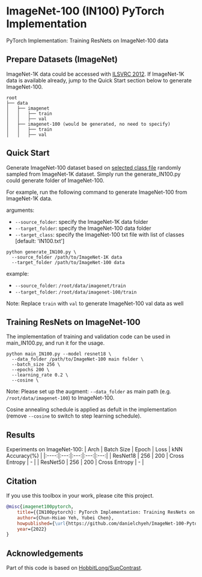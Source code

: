 # ImageNet-100 (IN100) PyTorch Implementation

PyTorch Implementation: Training ResNets on ImageNet-100 data

## Prepare Datasets (ImageNet)
ImageNet-1K data could be accessed with [ILSVRC 2012](http://www.image-net.org/challenges/LSVRC/2012/). If ImageNet-1K data is available already, jump to the Quick Start section below to generate ImageNet-100.

```
root
├── data
│   ├── imagenet
│   │   ├── train
│   │   ├── val
│   ├── imagenet-100 (would be generated, no need to specify)
│   │   ├── train
│   │   ├── val

```


## Quick Start

Generate ImageNet-100 dataset based on [selected class file](https://arxiv.org/pdf/1906.05849.pdf) randomly sampled from ImageNet-1K dataset. Simply run the generate_IN100.py could generate folder of ImageNet-100.

For example, run the following command to generate ImageNet-100 from ImageNet-1K data.

arguments:
  - `--source_folder`: specify the ImageNet-1K data folder
  - `--target_folder`: specify the ImageNet-100 data folder
  - `--target_class`: specify the ImageNet-100 txt file with list of classes [default: 'IN100.txt']

```
python generate_IN100.py \
  --source_folder /path/to/ImageNet-1K data
  --target_folder /path/to/ImageNet-100 data
```

example:
  - `--source_folder`: `/root/data/imagenet/train`
  - `--target_folder`: `/root/data/imagenet-100/train`

Note: Replace `train` with `val` to generate ImageNet-100 val data as well

## Training ResNets on ImageNet-100

The implementation of training and validation code can be used in main_IN100.py, and run it for the usage.

```
python main_IN100.py --model resnet18 \
  --data_folder /path/to/ImageNet-100 main folder \
  --batch_size 256 \
  --epochs 200 \
  --learning_rate 0.2 \
  --cosine \
```
Note: Please set up the augment: `--data_folder` as main path (e.g. `/root/data/imagenet-100`) to ImageNet-100.

Cosine annealing schedule is applied as defult in the implementation (remove `--cosine` to switch to step learning schedule).

## Results
Experiments on ImageNet-100:
| Arch | Batch Size | Epoch | Loss | kNN Accuracy(%) |
|:----:|:---:|:---:|:---:|:---:|
| ResNet18 | 256 | 200 | Cross Entropy |  -  |
| ResNet50 | 256 | 200 | Cross Entropy |  -  |

## Citation

If you use this toolbox in your work, please cite this project.

```bibteX
@misc{imagenet100pytorch,
    title={{IN100pytorch}: PyTorch Implementation: Training ResNets on ImageNet-100},
    author={Chun-Hsiao Yeh, Yubei Chen},
    howpublished={\url{https://github.com/danielchyeh/ImageNet-100-Pytorch}},
    year={2022}
}
```

## Acknowledgements

Part of this code is based on [HobbitLong/SupContrast](https://github.com/HobbitLong/SupContrast).